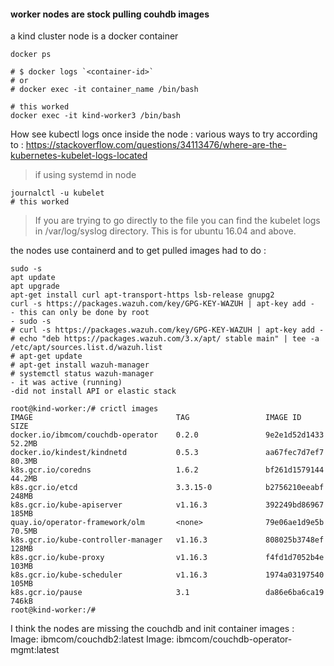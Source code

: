 

#### worker nodes are stock pulling couhdb images

a kind cluster node is a docker container

    docker ps

    # $ docker logs `<container-id>`
    # or
    # docker exec -it container_name /bin/bash
    
    # this worked
    docker exec -it kind-worker3 /bin/bash

How see kubectl logs once inside the node :
various ways to try according to : https://stackoverflow.com/questions/34113476/where-are-the-kubernetes-kubelet-logs-located

> if using systemd in node

    journalctl -u kubelet
    # this worked
    
> If you are trying to go directly to the file you can find the kubelet logs in /var/log/syslog directory. This is for ubuntu 16.04 and above.


the nodes use containerd and to get pulled images had to do :

    sudo -s
    apt update
    apt upgrade
    apt-get install curl apt-transport-https lsb-release gnupg2
    curl -s https://packages.wazuh.com/key/GPG-KEY-WAZUH | apt-key add -
    - this can only be done by root
    - sudo -s
    # curl -s https://packages.wazuh.com/key/GPG-KEY-WAZUH | apt-key add -
    # echo "deb https://packages.wazuh.com/3.x/apt/ stable main" | tee -a /etc/apt/sources.list.d/wazuh.list
    # apt-get update
    # apt-get install wazuh-manager
    # systemctl status wazuh-manager
    - it was active (running)
    -did not install API or elastic stack
    
    root@kind-worker:/# crictl images
    IMAGE                                TAG                 IMAGE ID            SIZE
    docker.io/ibmcom/couchdb-operator    0.2.0               9e2e1d52d1433       52.2MB
    docker.io/kindest/kindnetd           0.5.3               aa67fec7d7ef7       80.3MB
    k8s.gcr.io/coredns                   1.6.2               bf261d1579144       44.2MB
    k8s.gcr.io/etcd                      3.3.15-0            b2756210eeabf       248MB
    k8s.gcr.io/kube-apiserver            v1.16.3             392249bd86967       185MB
    quay.io/operator-framework/olm       <none>              79e06ae1d9e5b       70.5MB
    k8s.gcr.io/kube-controller-manager   v1.16.3             808025b3748ef       128MB
    k8s.gcr.io/kube-proxy                v1.16.3             f4fd1d7052b4e       103MB
    k8s.gcr.io/kube-scheduler            v1.16.3             1974a03197540       105MB
    k8s.gcr.io/pause                     3.1                 da86e6ba6ca19       746kB
    root@kind-worker:/# 


I think the nodes are missing the couchdb and init container images :   
Image:         ibmcom/couchdb2:latest
Image:         ibmcom/couchdb-operator-mgmt:latest
